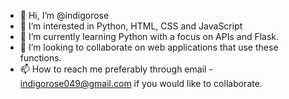- 👋 Hi, I’m @indigorose
- 👀 I’m interested in Python, HTML, CSS and JavaScript 
- 🌱 I’m currently learning Python with a focus on APIs and Flask.
- 💞️ I’m looking to collaborate on web applications that use these functions.
- 📫 How to reach me preferably through email - indigorose049@gmail.com if you would like to collaborate. 

<!---
indigorose/indigorose is a ✨ special ✨ repository because its `README.md` (this file) appears on your GitHub profile.
You can click the Preview link to take a look at your changes.
--->
